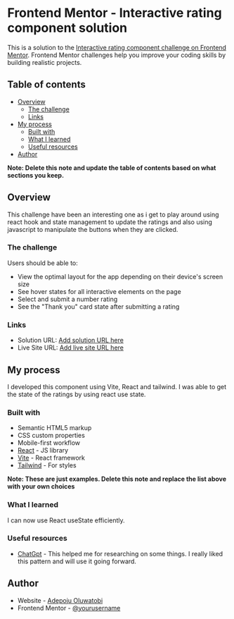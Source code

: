 # Frontend Mentor - Interactive rating component solution

This is a solution to the [Interactive rating component challenge on Frontend Mentor](https://www.frontendmentor.io/challenges/interactive-rating-component-koxpeBUmI). Frontend Mentor challenges help you improve your coding skills by building realistic projects.

## Table of contents

- [Overview](#overview)
  - [The challenge](#the-challenge)
  - [Links](#links)
- [My process](#my-process)
  - [Built with](#built-with)
  - [What I learned](#what-i-learned)
  - [Useful resources](#useful-resources)
- [Author](#author)

**Note: Delete this note and update the table of contents based on what sections you keep.**

## Overview

This challenge have been an interesting one as i get to play around using react hook and state management to update the ratings and also using javascript to manipulate the buttons when they are clicked.

### The challenge

Users should be able to:

- View the optimal layout for the app depending on their device's screen size
- See hover states for all interactive elements on the page
- Select and submit a number rating
- See the "Thank you" card state after submitting a rating

### Links

- Solution URL: [Add solution URL here](https://06-interactive-rating-component.vercel.app/)
- Live Site URL: [Add live site URL here](https://github.com/adepoju-oluwatobi/06-interactive-rating-component.git)

## My process

I developed this component using Vite, React and tailwind.
I was able to get the state of the ratings by using react use state.

### Built with

- Semantic HTML5 markup
- CSS custom properties
- Mobile-first workflow
- [React](https://reactjs.org/) - JS library
- [Vite](https://vitejs.dev/) - React framework
- [Tailwind](https://tailwindcss.com/) - For styles

**Note: These are just examples. Delete this note and replace the list above with your own choices**

### What I learned

I can now use React useState efficiently.

### Useful resources

- [ChatGpt](https://chat.openai.com/) - This helped me for researching on some things. I really liked this pattern and will use it going forward.

## Author

- Website - [Adepoju Oluwatobi](https://www.your-site.com)
- Frontend Mentor - [@yourusername](https://www.frontendmentor.io/profile/yourusername)
